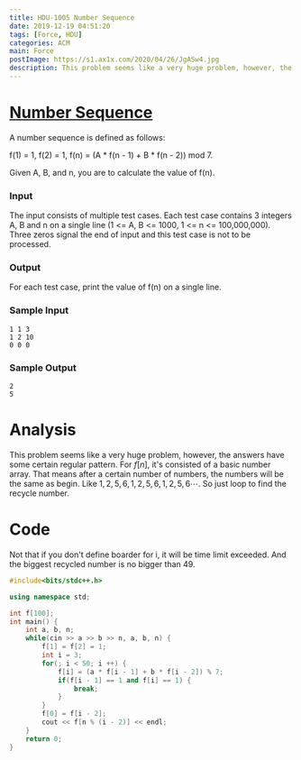 ```yaml
---
title: HDU-1005 Number Sequence
date: 2019-12-19 04:51:20
tags: [Force, HDU]
categories: ACM
main: Force
postImage: https://s1.ax1x.com/2020/04/26/JgASw4.jpg
description: This problem seems like a very huge problem, however, the answers have some certain regular pattern.
---
```


# [Number Sequence](http://acm.hdu.edu.cn/showproblem.php?pid=1005)

A number sequence is defined as follows:

f(1) = 1, f(2) = 1, f(n) = (A * f(n - 1) + B * f(n - 2)) mod 7.

Given A, B, and n, you are to calculate the value of f(n).

### Input

The input consists of multiple test cases. Each test case contains 3 integers A, B and n on a single line (1 <= A, B <= 1000, 1 <= n <= 100,000,000). Three zeros signal the end of input and this test case is not to be processed.

### Output

For each test case, print the value of f(n) on a single line.

### Sample Input

```
1 1 3
1 2 10
0 0 0
```

### Sample Output

```
2
5
```

# Analysis

This problem seems like a very huge problem, however, the answers have some certain regular pattern. For $f[n]$, it's consisted of a basic number array. That means after a certain number of numbers, the numbers will be the same as begin. Like $1, 2, 5, 6, 1, 2, 5, 6, 1, 2, 5, 6 \cdots$. So just loop to find the recycle number.

# Code

Not that if you don't define boarder for i, it will be time limit exceeded. And the biggest recycled number is no bigger than 49.

```c++
#include<bits/stdc++.h>

using namespace std;

int f[100];
int main() {
	int a, b, n;
	while(cin >> a >> b >> n, a, b, n) {
		f[1] = f[2] = 1;
		int i = 3;
		for(; i < 50; i ++) {
			f[i] = (a * f[i - 1] + b * f[i - 2]) % 7;
			if(f[i - 1] == 1 and f[i] == 1) {
				break;
			}
		}
		f[0] = f[i - 2];
		cout << f[n % (i - 2)] << endl;
	}
	return 0;
}
```